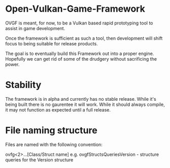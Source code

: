 # Open-Vulkan-Game-Framework

OVGF is meant, for now, to be a Vulkan based rapid prototyping tool to assist in game development.

Once the framework is sufficient as such a tool, then development will shift focus to being suitable for release products.

The goal is to eventually build this Framework out into a proper engine. Hopefully we can get rid of some of the drudgery without sacrificing the power.

# Stability

The framework is in alpha and currently has no stable release. While it's being built there is no gaurentee it will work. While it should always compile, it may not function as expected until a full release.

# File naming structure

Files are named with the following convention:

ovfg<Namespace1><2>...<n>[Class/Struct name]
  e.g. ovgfStructsQueriesVersion - structure queries for the Version structure 
